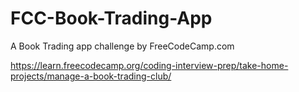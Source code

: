 # FCC-Book-Trading-App
A Book Trading app challenge by FreeCodeCamp.com

https://learn.freecodecamp.org/coding-interview-prep/take-home-projects/manage-a-book-trading-club/
